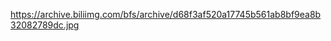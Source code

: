 https://archive.biliimg.com/bfs/archive/d68f3af520a17745b561ab8bf9ea8b32082789dc.jpg
                        
